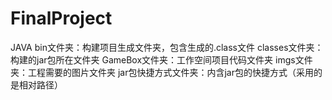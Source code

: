 # FinalProject
JAVA
bin文件夹：构建项目生成文件夹，包含生成的.class文件
classes文件夹：构建的jar包所在文件夹
GameBox文件夹：工作空间项目代码文件夹
imgs文件夹：工程需要的图片文件夹
jar包快捷方式文件夹：内含jar包的快捷方式（采用的是相对路径）
